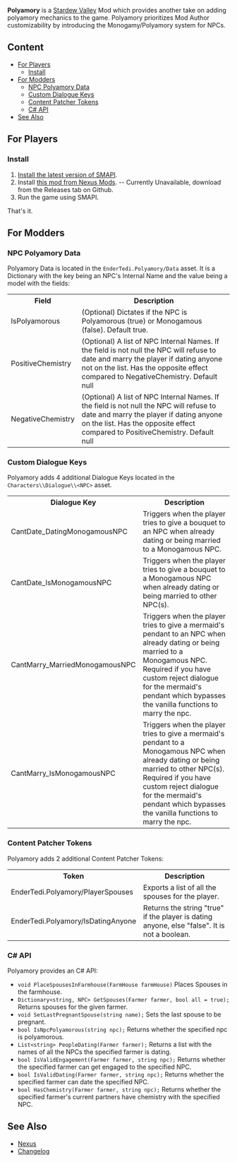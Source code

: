 **Polyamory** is a [Stardew Valley](http://stardewvalley.net/) Mod which provides another take on adding polyamory mechanics to the game. 
Polyamory prioritizes Mod Author customizability by introducing the Monogamy/Polyamory system for NPCs. 

## Content
* [For Players](#For-Players)
	* [Install](#Install)
* [For Modders](#For-Modders)
	* [NPC Polyamory Data](#NPC-Polyamory-Data)
	* [Custom Dialogue Keys](#Custom-Dialogue-Keys)
	* [Content Patcher Tokens](#Content-Patcher-Tokens)
	* [C# API](#C#-API)
* [See Also](#See-Also)



## For Players
### Install
1. [Install the latest version of SMAPI](https://smapi.io/).
2. Install [this mod from Nexus Mods](https://www.nexusmods.com/stardewvalley/mods/26081). -- Currently Unavailable, download from the Releases tab on Github.
3. Run the game using SMAPI.

That's it.

## For Modders
### NPC Polyamory Data

Polyamory Data is located in the `EnderTedi.Polyamory/Data` asset. It is a Dictionary with the key being an NPC's Internal Name and the value being a model with the fields:

<table>
<tr>
	<th> Field </th>
	<th> Description </th>
</tr>
<tr>
	<td> IsPolyamorous </td>
	<td> (Optional) Dictates if the NPC is Polyamorous (true) or Monogamous (false). Default true. </td>
</tr>
<tr>
	<td> PositiveChemistry </td>
	<td> (Optional) A list of NPC Internal Names. If the field is not null the NPC will refuse to date and marry the player if dating anyone not on the list. Has the opposite effect compared to NegativeChemistry. Default null</td>
</tr>
<tr>
	<td> NegativeChemistry </td>
	<td> (Optional) A list of NPC Internal Names. If the field is not null the NPC will refuse to date and marry the player if dating anyone on the list. Has the opposite effect compared to PositiveChemistry. Default null</td>
</tr>
</table>

### Custom Dialogue Keys

Polyamory adds 4 additional Dialogue Keys located in the `Characters\\Dialogue\\<NPC>` asset.

<table>
<tr>
	<th> Dialogue Key </th>
	<th> Description </th>
</tr>
<tr>
	<td> CantDate_DatingMonogamousNPC </td>
	<td> Triggers when the player tries to give a bouquet to an NPC when already dating or being married to a Monogamous NPC. </td>
</tr>
<tr>
	<td> CantDate_IsMonogamousNPC </td>
	<td> Triggers when the player tries to give a bouquet to a Monogamous NPC when already dating or being married to other NPC(s). </td>
</tr>
<tr>
	<td> CantMarry_MarriedMonogamousNPC </td>
	<td> Triggers when the player tries to give a mermaid's pendant to an NPC when already dating or being married to a Monogamous NPC. Required if you have custom reject dialogue for the mermaid's pendant which bypasses the vanilla functions to marry the npc. </td>
</tr>
<tr>
	<td> CantMarry_IsMonogamousNPC </td>
	<td> Triggers when the player tries to give a mermaid's pendant to a Monogamous NPC when already dating or being married to other NPC(s). Required if you have custom reject dialogue for the mermaid's pendant which bypasses the vanilla functions to marry the npc. </td>
</tr>
</table>

### Content Patcher Tokens

Polyamory adds 2 additional Content Patcher Tokens:

<table>
<tr>
	<th> Token </th>
	<th> Description </th>
</tr>
<tr>
	<td> EnderTedi.Polyamory/PlayerSpouses </td>
	<td> Exports a list of all the spouses for the player. </td>
</tr>
<tr>
	<td> EnderTedi.Polyamory/IsDatingAnyone </td>
	<td> Returns the string "true" if the player is dating anyone, else "false". It is not a boolean. </td>
</tr>
</table>

### C# API

Polyamory provides an C# API:
- `void PlaceSpousesInFarmhouse(FarmHouse farmHouse)` Places Spouses in the farmhouse.
- `Dictionary<string, NPC> GetSpouses(Farmer farmer, bool all = true);` Returns spouses for the given farmer.
- `void SetLastPregnantSpouse(string name);` Sets the last spouse to be pregnant.
- `bool IsNpcPolyamorous(string npc);` Returns whether the specified npc is polyamorous.
- `List<string> PeopleDating(Farmer farmer);` Returns a list with the names of all the NPCs the specified farmer is dating.
- `bool IsValidEngagement(Farmer farmer, string npc);` Returns whether the specified farmer can get engaged to the specified NPC.
- `bool IsValidDating(Farmer farmer, string npc);` Returns whether the specified farmer can date the specified NPC.
- `bool HasChemistry(Farmer farmer, string npc);` Returns whether the specified farmer's current partners have chemistry with the specified NPC.

## See Also
* [Nexus](https://www.nexusmods.com/stardewvalley/mods/26081)
* [Changelog](Changelog.MD)
